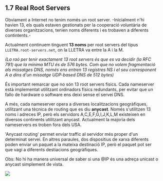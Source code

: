 <h2>1.7 Real Root Servers</h2>

Obviament a Internet no tenim només un root server. 
-Inicialment n'hi havien 13, els quals estaven gestionats per la cooperació voluntària de diverses organitzacions, tenien noms diferents i es trobaven a diferents contintents.-

Actualment continuem tinguent <b>13 noms</b> per root servers del tipus `LLETRA.root-servers.net`, on la LLETRA va entre la A i la M.

<i>(La raó per tenir exactament 13 root servers és que es va decidir (la RFC 791) que la mínima MTU és de 576 bytes. Com que no volem fragmentació als missatges DNS, només ens entren 13 registres NS i el seu corresponent A a dins d'un missatge UDP-based DNS de 512 bytes)</i>

És important remarcar que no són 13 root servers físics. Cada nameserver està implementat utilitzant ordinadors físics redundants, per evitar que un fallo de hardware o software ens deixi sense el servei DNS.

A més, cada nameserver opera a diverses localitzacions geogràfiques, utilitzant una tècnica de routing que es diu <b>anycast</b>. Només s'utilitzen 13 noms i adreces IP, però els servidors A,C,E,F,G,I,J,K,L,M existeixen en diversos continents utilitzant anycast.
Actualment la majoria dels nameservers es troben fora dels USA.

'Anycast routing' permet enviar traffic al servidor més proper d'un determinat servei. En altres paraules, dos dispositius de xarxa diferents poden enviar un paquet a la mateixa destinació IP, però el paquet pot ser que vagi a diferents destiacions geogràfiques.

Obs: No hi ha manera universal de saber si una @IP és una adreça unicast o anycast simplement de vista.


<img src="https://github.com/akaKush/DNS/blob/main/Teoria_DNS/root-servers.png"/>
